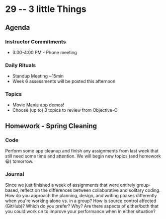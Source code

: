 # 29 -- 3 little Things

## Agenda

### Instructor Commitments

* 3:00-4:00 PM - Phone meeting

### Daily Rituals

* Standup Meeting ~15min
* Week 6 assessments will be posted this afternoon

### Topics

* Movie Mania app demos!
* Choose (up to) 3 topics to review from Objective-C

## Homework - Spring Cleaning

### Code

Perform some app cleanup and finish any assignments from last week that still need some time and attention. We will begin new topics (and homework 😀) tomorrow.

### Journal

Since we just finished a week of assignments that were entirely group-based, reflect on the differences between collaborative and solitary coding. How do you approach the planning, design, and writing phases differently when you're working alone vs. in a group? How is source control affected (GitHub)? Which do you prefer? Why? Are there aspects of either/both that you could work on to improve your performance when in either situation?